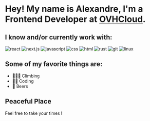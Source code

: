 # Hey! My name is Alexandre, I'm a Frontend Developer at [OVHCloud](https://www.ovhcloud.com/en/).

## I know and/or currently work with:

![react](https://img.shields.io/badge/react-61dafb?style=for-the-badge&logo=react&logoColor=black)
![next.js](https://img.shields.io/badge/next.js-000000?style=for-the-badge&logo=next.js&logoColor=white)
![javascript](https://img.shields.io/badge/javascript-f7df1e?&style=for-the-badge&logo=javascript&logoColor=black)
![css](https://img.shields.io/badge/css-007acc?&style=for-the-badge&logo=css3&logoColor=white)
![html](https://img.shields.io/badge/html-ec642a?&style=for-the-badge&logo=html5&logoColor=white)
![rust](https://img.shields.io/badge/rust-fcc624?style=for-the-badge&logo=rust&logoColor=black)
![git](https://img.shields.io/badge/git-f05032?style=for-the-badge&logo=git&logoColor=white)
![linux](https://img.shields.io/badge/linux-fcc624?style=for-the-badge&logo=linux&logoColor=black)

## Some of my favorite things are:

- 🧗🏻‍♂️ Climbing
- 🧑‍💻 Coding
- 🍺 Beers

## Peaceful Place

Feel free to take your times !

